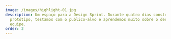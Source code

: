 ```yaml
---
image: /images/highlight-01.jpg
description: Um espaço para a Design Sprint. Durante quatro dias construímos um
  protótipo, testamos com o publico-alvo e aprendemos muito sobre o desafio da
  equipe.
order: 2
---
```

